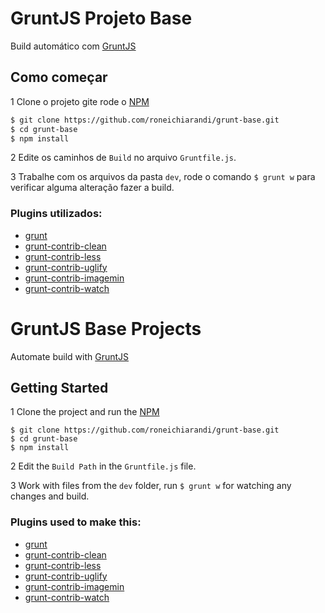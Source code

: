 # GruntJS Projeto Base

Build automático com [GruntJS](http://gruntjs.com/)


## Como começar

1 Clone o projeto gite rode o [NPM](https://npmjs.org/)

```bash
$ git clone https://github.com/roneichiarandi/grunt-base.git
$ cd grunt-base
$ npm install
```
2 Edite os caminhos de `Build` no arquivo `Gruntfile.js`.

3 Trabalhe com os arquivos da pasta `dev`, rode o comando `$ grunt w` para verificar alguma alteração fazer a build.

### Plugins utilizados:

 * [grunt](http://gruntjs.com/)
 * [grunt-contrib-clean](https://github.com/gruntjs/grunt-contrib-clean)
 * [grunt-contrib-less](https://github.com/gruntjs/grunt-contrib-less)
 * [grunt-contrib-uglify](https://github.com/gruntjs/grunt-contrib-uglify)
 * [grunt-contrib-imagemin](https://github.com/gruntjs/grunt-contrib-imagemin)
 * [grunt-contrib-watch](https://github.com/gruntjs/grunt-contrib-watch)


## 

# GruntJS Base Projects

Automate build with [GruntJS](http://gruntjs.com/)


## Getting Started

1 Clone the project and run the [NPM](https://npmjs.org/)

```
$ git clone https://github.com/roneichiarandi/grunt-base.git
$ cd grunt-base
$ npm install
```
2 Edit the `Build Path` in the `Gruntfile.js` file.

3 Work with files from the `dev` folder, run `$ grunt w` for watching any changes and build.

### Plugins used to make this:

 * [grunt](http://gruntjs.com/)
 * [grunt-contrib-clean](https://github.com/gruntjs/grunt-contrib-clean)
 * [grunt-contrib-less](https://github.com/gruntjs/grunt-contrib-less)
 * [grunt-contrib-uglify](https://github.com/gruntjs/grunt-contrib-uglify)
 * [grunt-contrib-imagemin](https://github.com/gruntjs/grunt-contrib-imagemin)
 * [grunt-contrib-watch](https://github.com/gruntjs/grunt-contrib-watch)
